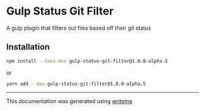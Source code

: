 # Gulp Status Git Filter

A gulp plugin that filters out files based off their git status

## Installation

```bash
npm install --save-dev gulp-status-git-filter@1.0.0-alpha.5
```
or
```bash
yarn add --dev gulp-status-git-filter@1.0.0-alpha.5
```

---
This documentation was generated using [writeme](https://www.npmjs.com/package/@pshaw/writeme)
